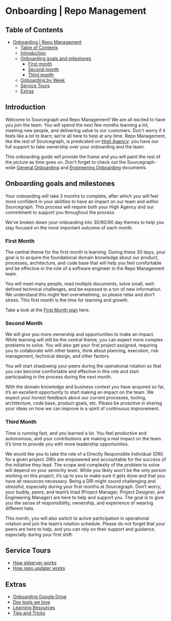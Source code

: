 # Onboarding | Repo Management

## Table of Contents

- [Onboarding | Repo Management](#onboarding--repo-management)
  - [Table of Contents](#table-of-contents)
  - [Introduction](#introduction)
  - [Onboarding goals and milestones](#onboarding-goals-and-milestones)
    - [First month](#first-month)
    - [Second month](#second-month)
    - [Third month](#third-month)
  - [Onboarding by Week](#onboarding-by-week)
  - [Service Tours](#service-tours)
  - [Extras](#extras)

## Introduction

Welcome to Sourcegraph and Repo Management! We are all excited to have you join the team. You will spend the next few months learning a lot, meeting new people, and delivering value to our customers. Don't worry if it feels like a lot to learn; we're all here to help at any time. Repo Management, like the rest of Sourcegraph, is predicated on [High Agency](../../../company/values.md#high-agency): you have our full support to take ownership over your onboarding and the team.

This onboarding guide will provide the frame and you will paint the rest of the picture as time goes on. Don't forget to check out the Sourcegraph-wide [General Onboarding](../../../people-ops/onboarding/index.md#for-all-new-teammates) and [Engineering Onboarding](../../onboarding/index.md#engineering-onboarding) documents.

## Onboarding goals and milestones

Your onboarding will take 3 months to complete, after which you will feel more confident in your abilities to have an impact on our team and within Sourcegraph. This process will require both your High Agency and our commitment to support you throughout the process.

We've broken down your onboarding into 30/60/90 day themes to help you stay focused on the most important outcome of each month.

### First Month

The central theme for the first month is learning. During these 30 days, your goal is to acquire the foundational domain knowledge about our product, processes, architecture, and code base that will help you feel comfortable and be effective in the role of a software engineer in the Repo Management team.

You will meet many people, read multiple documents, solve small, well-defined technical challenges, and be exposed to a ton of new information. We understand this might feel overwhelming, so please relax and don’t stress. This first month is the time for learning and growth.

Take a look at the [First Month plan](first-month.md) here.

### Second Month

We will give you more ownership and opportunities to make an impact. While learning will still be the central theme, you can expect more complex problems to solve. You will also get your first project assigned, requiring you to collaborate with other teams, think about planning, execution, risk management, technical design, and other factors.

You will start shadowing your peers during the operational rotation so that you can become comfortable and effective in this role and start participating in the process during the next month.

With the domain knowledge and business context you have acquired so far, it’s an excellent opportunity to start making an impact on the team. We expect your honest feedback about our current processes, tooling, architecture, code base, product goals, etc. Please be proactive in sharing your ideas on how we can improve in a spirit of continuous improvement.

### Third Month

Time is running fast, and you learned a lot. You feel productive and autonomous, and your contributions are making a real impact on the team. It’s time to provide you with more leadership opportunities.

We would like you to take the role of a Directly Responsible Individual (DRI) for a given project. DRIs are empowered and accountable for the success of the initiative they lead. The scope and complexity of the problem to solve will depend on your seniority level. While you likely won’t be the only person working on this project, it’s up to you to make sure it gets done and that you have all resources necessary. Being a DRI might sound challenging and stressful, especially during your first months at Sourcegraph. Don’t worry; your buddy, peers, and team’s triad (Project Manager, Project Designer, and Engineering Manager) are here to help and support you. The goal is to give you the sense of responsibility, ownership, and experience of wearing different hats.

This month, you will also switch to active participation in operational rotation and join the team’s rotation schedule. Please do not forget that your peers are here to help, and you can rely on their support and guidance, especially during your first shift.

## Service Tours

- [How gitserver works](how-gitserver-works.md)
- [How repo updater works](how-repo-updater-works.md)

## Extras

- [Onboarding Google Drive](https://drive.google.com/drive/folders/1PhGxAl4HNZkoMhMM9_680FYbxkWWBnN6)
- [Dev tools we love](dev-tools-we-love.md)
- [Learning Resources](learning-resources.md)
- [Tips and Tricks](tips-and-tricks.md)
